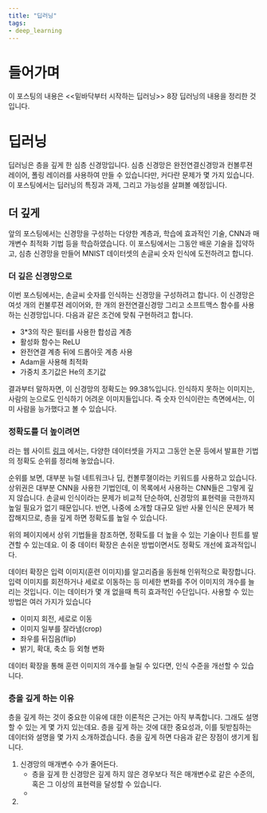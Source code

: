 ```yaml
---
title: "딥러닝"
tags:
- deep_learning
---
```


# 들어가며
이 포스팅의 내용은 <<밑바닥부터 시작하는 딥러닝>> 8장 딥러닝의 내용을 정리한 것입니다.

# 딥러닝
딥러닝은 층을 깊게 한 심층 신경망입니다. 심층 신경망은 완전연결신경망과 컨볼루젼 레이어, 폴링 레이러를 사용하여 만들 수 있습니다만, 커다란 문제가 몇 가지 있습니다.
이 포스팅에서는 딥러닝의 특징과 과제, 그리고 가능성을 살펴볼 예정입니다.

## 더 깊게
앞의 포스팅에서는 신경망을 구성하는 다양한 계층과, 학습에 효과적인 기술, CNN과 매개변수 최적화 기법 등을 학습하였습니다. 이 포스팅에서는 그동안 배운 기술을 집약하고, 심층 신경망을 만들어 MNIST 데이터셋의 손글씨 숫자 인식에 도전하려고 합니다.

### 더 깊은 신경망으로
이번 포스팅에서는, 손글씨 숫자를 인식하는 신경망을 구성하려고 합니다. 이 신경망은 여섯 개의 컨불루젼 레이어와, 한 개의 완전연결신경망 그리고 소프트맥스 함수를 사용하는 신경망입니다. 다음과 같은 조건에 맞춰 구현하려고 합니다.

- 3*3의 작은 필터를 사용한 합성곱 계층
- 활성화 함수는 ReLU
- 완전연결 계층 뒤에 드롭아웃 계층 사용
- Adam을 사용해 최적화
- 가중치 초기값은 He의 초기값

결과부터 말하자면, 이 신경망의 정확도는 99.38%입니다. 인식하지 못하는 이미지는, 사람의 눈으로도 인식하기 어려운 이미지들입니다. 즉 숫자 인식이란는 측면에서는, 이미 사람을 능가했다고 볼 수 있습니다.

### 정확도를 더 높이려면
<What is the class of the image>라는 웹 사이트 [링크](http://rodrigob.github.io/are_we_there_yet/build/classification_datasets_results.html#4d4e495354) 에서는, 다양한 데이터셋을 가지고 그동안 논문 등에서 발표한 기법의 정확도 순위를 정리해 놓았습니다.

순위를 보면, 대부분 뉴럴 네트워크나 딥, 컨볼루졀이라는 키워드를 사용하고 있습니다. 상위권은 대부분 CNN을 사용한 기법인데, 이 목록에서 사용하는 CNN들은 그렇게 깊지 않습니다. 손글씨 인식이라는 문제가 비교적 단순하여, 신경망의 표현력을 극한까지 높일 필요가 없기 때문입니다. 반면, 나중에 소개할 대규모 일반 사물 인식은 문제가 복잡해지므로, 층을 깊게 하면 정확도를 높일 수 있습니다.

위의 페이지에서 상위 기법들을 참조하면, 정확도를 더 높을 수 있는 기술이나 힌트를 발견할 수 있는데요. 이 중 데이터 확장은 손쉬운 방법이면서도 정확도 개선에 효과적입니다.

데이터 확장은 입력 이미지(훈련 이미지)를 알고리즘을 동원해 인위적으로 확장합니다. 입력 이미지를 회전하거나 세로로 이동하는 등 미세한 변화를 주어 이미지의 개수를 늘리는 것입니다. 이는 데이터가 몇 개 없을때 특히 효과적인 수단입니다. 사용할 수 있는 방법은 여러 가지가 있습니다

- 이미지 회전, 세로로 이동
- 이미지 일부를 잘라냄(crop)
- 좌우를 뒤집음(flip)
- 밝기, 확대, 축소 등 외형 변화

데이터 확장을 통해 훈련 이미지의 개수를 늘릴 수 있다면, 인식 수준을 개선할 수 있습니다.

### 층을 깊게 하는 이유
층을 깊게 하는 것이 중요한 이유에 대한 이론적은 근거는 아직 부족합니다. 그래도 설명할 수 있는 게 몇 가지 있는데요. 층을 깊게 하는 것에 대한 중요성과, 이를 뒷받침하는 데이터와 설명을 몇 가지 소개하겠습니다.
층을 깊게 하면 다음과 같은 장점이 생기게 됩니다.

1. 신경망의 매개변수 수가 줄어든다.
    - 층을 깊게 한 신경망은 깊게 하지 않은 경우보다 적은 매개변수로 같은 수준의, 혹은 그 이상의 표현력을 달성할 수 있습니다.
    - 
2. 